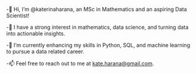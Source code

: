 -👋 Hi, I’m @katerinaharana, an MSc in Mathematics and an aspiring Data Scientist!

-👀 I have a strong interest in mathematics, data science, and turning data into actionable insights.

-🌱 I’m currently enhancing my skills in Python, SQL, and machine learning to pursue a data related career.

-📫 Feel free to reach out to me at kate.harana@gmail.com.

<!---
katerinaharana/katerinaharana is a ✨ special ✨ repository because its `README.md` (this file) appears on your GitHub profile.
You can click the Preview link to take a look at your changes.
--->
